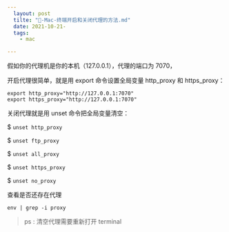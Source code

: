 ```yaml
---
  layout: post
  tilte: "🍎-Mac-终端开启和关闭代理的方法.md"
  date: 2021-10-21-
  tags: 
    - mac

---
```


假如你的代理机是你的本机（127.0.0.1），代理的端口为 7070，


开启代理很简单，就是用 export 命令设置全局变量 http_proxy 和 https_proxy：
```
export http_proxy="http://127.0.0.1:7070"
export https_proxy="http://127.0.0.1:7070"
```
关闭代理就是用 unset 命令把全局变量清空：

$ `unset http_proxy`

$ `unset ftp_proxy`

$ `unset all_proxy`

$ `unset https_proxy`

$ `unset no_proxy`

查看是否还存在代理
```
env | grep -i proxy
```
> ps : 清空代理需要重新打开 terminal
